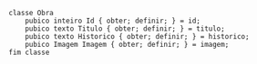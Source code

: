     classe Obra
        pubico inteiro Id { obter; definir; } = id;
        pubico texto Titulo { obter; definir; } = titulo;
        pubico texto Historico { obter; definir; } = historico;
        pubico Imagem Imagem { obter; definir; } = imagem;
    fim classe
    
